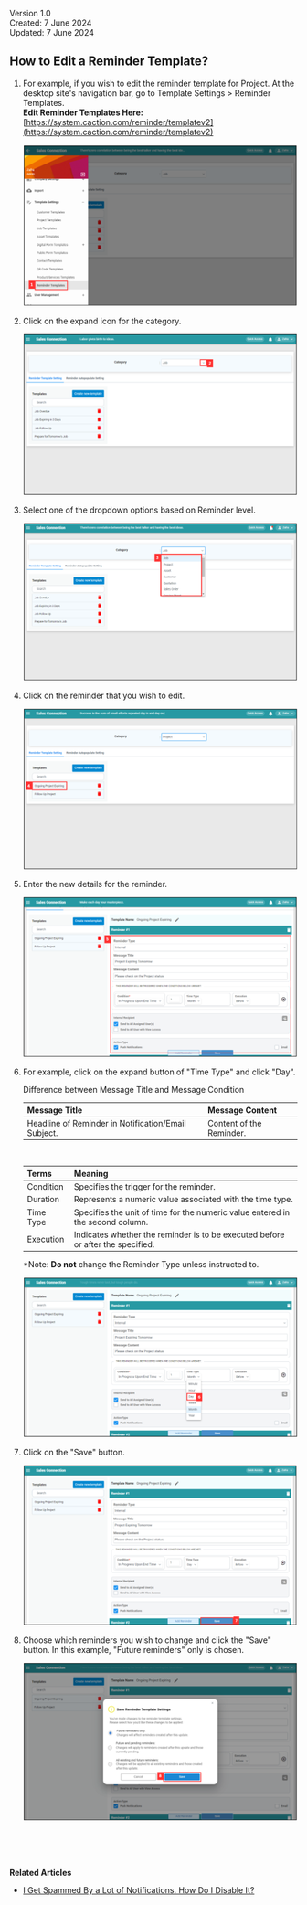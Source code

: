 Version 1.0<br>
Created: 7 June 2024<br>
Updated: 7 June 2024<br>
## How to Edit a Reminder Template?
    
  1. For example, if you wish to edit the reminder template for Project. At the desktop site's navigation bar, go to Template Settings > Reminder Templates.<br>
     **Edit Reminder Templates Here:** [https://system.caction.com/reminder/templatev2](https://system.caction.com/reminder/templatev2)<br>

     <p align="center">
       <img src="img/Reminder_Templates_Sidebar.png" alt="Reminder Templates Sidebar">
     </p>

  2. Click on the expand icon for the category.<br>

     <p align="center">
       <img src="img/Expand_Button_For_Reminder.png" alt="Expand Button For Reminder">
     </p>

  3. Select one of the dropdown options based on Reminder level.<br>

     <p align="center">
       <img src="img/Select_Project_For_Reminder.png" alt="Select Project For Reminder">
     </p>

  4. Click on the reminder that you wish to edit.<br>

     <p align="center">
       <img src="img/Select_Reminder_To_Edit.png" alt="Select Reminder to Edit">
     </p>

  5. Enter the new details for the reminder.<br>

     <p align="center">
       <img src="img/New_Reminder_Details.png" alt="New_Reminder_Details">
     </p>

  6. For example, click on the expand button of "Time Type" and click "Day".<br>

     Difference between Message Title and Message Condition<br>
     
     | Message Title | Message Content |
     |---------------|-------------------|
     | Headline of Reminder in Notification/Email Subject. | Content of the Reminder. |

     <br>
     
     | Terms | Meaning |
     |-------|---------|
     | Condition | Specifies the trigger for the reminder. |
     | Duration | Represents a numeric value associated with the time type. |
     | Time Type | Specifies the unit of time for the numeric value entered in the second column. |
     | Execution | Indicates whether the reminder is to be executed before or after the specified. |
    
     *Note: **Do not** change the Reminder Type unless instructed to.<br>
     
     <p align="center">
       <img src="img/Change_Reminder_To_Day.png" alt="Change Reminder to Day">
     </p>

  6. Click on the "Save" button.<br>

     <p align="center">
       <img src="img/Save_Reminder_Button.png" alt="Save Reminder Button">
     </p>

  7. Choose which reminders you wish to change and click the "Save" button. In this example, "Future reminders" only is chosen.<br>

     <p align="center">
       <img src="img/Update_Existing_Reminders.png" alt="Update Existing Reminder">
     </p>
<br><br><br>

**Related Articles**
- [I Get Spammed By a Lot of Notifications. How Do I Disable It?](Disable_Notification.md)

<!-- [Link Text](https://support.caction.com/Edit_Reminder_Template.html) -->
